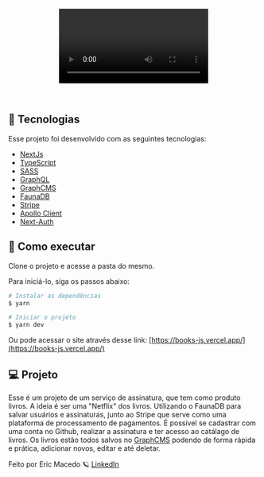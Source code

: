 <p align="center">
  <video alt="Book.Js Documentation" src="https://user-images.githubusercontent.com/68076508/177856493-ddeea5de-be21-4914-88de-a3bb6dc6b1aa.mp4">
</p>

<br>

## 🧪 Tecnologias

Esse projeto foi desenvolvido com as seguintes tecnologias:

- [NextJs](https://nextjs.org/)
- [TypeScript](https://www.typescriptlang.org/)
- [SASS](https://sass-lang.com/)
- [GraphQL](https://graphql.org/)
- [GraphCMS](https://graphcms.com/)
- [FaunaDB](https://fauna.com/)
- [Stripe](https://stripe.com/br)
- [Apollo Client](https://www.apollographql.com/docs/react/)
- [Next-Auth](https://next-auth.js.org/)

## 🚀 Como executar

Clone o projeto e acesse a pasta do mesmo.

Para iniciá-lo, siga os passos abaixo:
```bash
# Instalar as dependências
$ yarn

# Iniciar o projeto
$ yarn dev
```

Ou pode acessar o site através desse link: [https://books-js.vercel.app/](https://books-js.vercel.app/)

## 💻 Projeto

Esse é um projeto de um serviço de assinatura, que tem como produto livros. A ideia é ser uma "Netflix" dos livros. Utilizando o FaunaDB para salvar usuários e assinaturas,
junto ao Stripe que serve como uma plataforma de processamento de pagamentos. É possível se cadastrar com uma conta no Github, realizar a assinatura e ter acesso ao catálago de livros. Os 
livros estão todos salvos no [GraphCMS](https://graphcms.com/) podendo de forma rápida e prática, adicionar novos, editar e até deletar. 

Feito por Eric Macedo 🪐 [LinkedIn](https://www.linkedin.com/in/eric-macedo-dev/)
